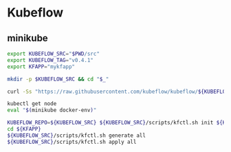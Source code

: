 # Kubeflow

<!--
https://www.youtube.com/watch?v=S7qpvr2bZ2U

https://www.linkedin.com/learning/leveraging-cloud-based-machine-learning-on-google-cloud-platform-real-world-applications/

https://app.pluralsight.com/library/courses/building-end-to-end-machine-learning-workflows-kubeflow/
https://app.pluralsight.com/library/courses/mlops-machine-learning-operations-fundamentals/
https://app.pluralsight.com/library/courses/ml-pipelines-google-cloud/
-->

## minikube

```sh
export KUBEFLOW_SRC="$PWD/src"
export KUBEFLOW_TAG="v0.4.1"
export KFAPP="mykfapp"

mkdir -p $KUBEFLOW_SRC && cd "$_"

curl -Ss "https://raw.githubusercontent.com/kubeflow/kubeflow/${KUBEFLOW_TAG}/scripts/download.sh" | /bin/bash
```

```sh
kubectl get node
eval "$(minikube docker-env)"
```

```sh
KUBEFLOW_REPO=${KUBEFLOW_SRC} ${KUBEFLOW_SRC}/scripts/kfctl.sh init ${KFAPP} --platform minikube
cd ${KFAPP}
${KUBEFLOW_SRC}/scripts/kfctl.sh generate all
${KUBEFLOW_SRC}/scripts/kfctl.sh apply all
```

